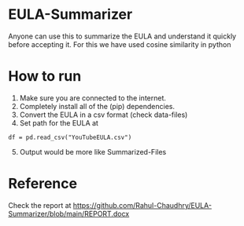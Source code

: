 # EULA-Summarizer

Anyone can use this to summarize the EULA and understand it quickly before accepting it. For this we have used cosine similarity in python

# How to run

1. Make sure you are connected to the internet.
2. Completely install all of the (pip) dependencies.
3. Convert the EULA in a csv format (check data-files)
4. Set path for the EULA at 
```
df = pd.read_csv("YouTubeEULA.csv") 
```
5. Output would be more like Summarized-Files

# Reference

Check the report at https://github.com/Rahul-Chaudhry/EULA-Summarizer/blob/main/REPORT.docx
